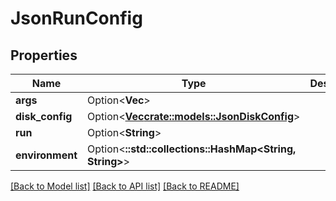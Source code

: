 # JsonRunConfig

## Properties

Name | Type | Description | Notes
------------ | ------------- | ------------- | -------------
**args** | Option<**Vec<String>**> |  | [optional]
**disk_config** | Option<[**Vec<crate::models::JsonDiskConfig>**](json_Disk_config.md)> |  | [optional]
**run** | Option<**String**> |  | [optional]
**environment** | Option<**::std::collections::HashMap<String, String>**> |  | [optional]

[[Back to Model list]](../README.md#documentation-for-models) [[Back to API list]](../README.md#documentation-for-api-endpoints) [[Back to README]](../README.md)


